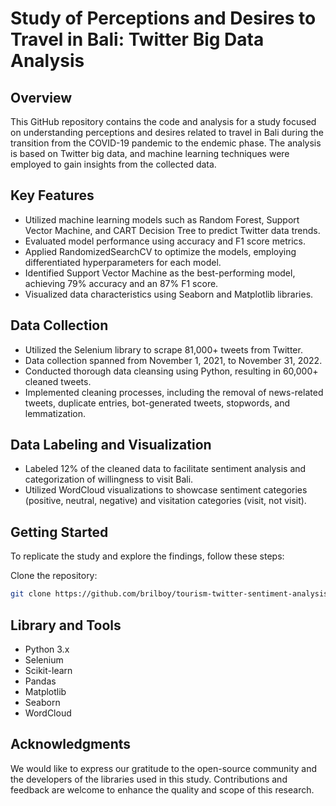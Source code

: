 # Study of Perceptions and Desires to Travel in Bali: Twitter Big Data Analysis

## Overview
This GitHub repository contains the code and analysis for a study focused on understanding perceptions and desires related to travel in Bali during the transition from the COVID-19 pandemic to the endemic phase. The analysis is based on Twitter big data, and machine learning techniques were employed to gain insights from the collected data.

## Key Features
- Utilized machine learning models such as Random Forest, Support Vector Machine, and CART Decision Tree to predict Twitter data trends.
- Evaluated model performance using accuracy and F1 score metrics.
- Applied RandomizedSearchCV to optimize the models, employing differentiated hyperparameters for each model.
- Identified Support Vector Machine as the best-performing model, achieving 79% accuracy and an 87% F1 score.
- Visualized data characteristics using Seaborn and Matplotlib libraries.

## Data Collection
- Utilized the Selenium library to scrape 81,000+ tweets from Twitter.
- Data collection spanned from November 1, 2021, to November 31, 2022.
- Conducted thorough data cleansing using Python, resulting in 60,000+ cleaned tweets.
- Implemented cleaning processes, including the removal of news-related tweets, duplicate entries, bot-generated tweets, stopwords, and lemmatization.

## Data Labeling and Visualization
- Labeled 12% of the cleaned data to facilitate sentiment analysis and categorization of willingness to visit Bali.
- Utilized WordCloud visualizations to showcase sentiment categories (positive, neutral, negative) and visitation categories (visit, not visit).

## Getting Started
To replicate the study and explore the findings, follow these steps:

Clone the repository:

   ```bash
   git clone https://github.com/brilboy/tourism-twitter-sentiment-analysis-ml.git
   ```

## Library and Tools
- Python 3.x
- Selenium
- Scikit-learn
- Pandas
- Matplotlib
- Seaborn
- WordCloud

## Acknowledgments
We would like to express our gratitude to the open-source community and the developers of the libraries used in this study. Contributions and feedback are welcome to enhance the quality and scope of this research.
